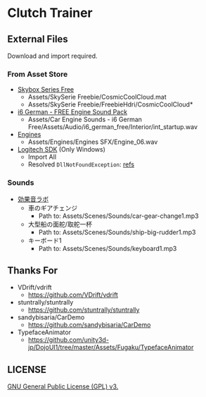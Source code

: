 # Clutch Trainer

## External Files

Download and import required.


### From Asset Store

- [Skybox Series Free](https://assetstore.unity.com/packages/2d/textures-materials/sky/skybox-series-free-103633)
    - Assets/SkySerie Freebie/CosmicCoolCloud.mat
    - Assets/SkySerie Freebie/FreebieHdri/CosmicCoolCloud*
- [i6 German - FREE Engine Sound Pack](https://assetstore.unity.com/packages/audio/sound-fx/transportation/i6-german-free-engine-sound-pack-106037)
    - Assets/Car Engine Sounds - i6 German Free/Assets/Audio/i6_german_free/Interior/int_startup.wav 
- [Engines](https://assetstore.unity.com/packages/audio/sound-fx/engines-123836)
    - Assets/Engines/Engines SFX/Engine_06.wav 
- [Logitech SDK](https://assetstore.unity.com/packages/tools/integration/logitech-gaming-sdk-6630) (Only Windows)
    - Import All
    - Resolved `DllNotFoundException`: [refs](https://forum.unity.com/threads/dllnotfoundexception-logitechsteeringwheel-unity5-osx.325894/)

### Sounds

- [効果音ラボ](https://soundeffect-lab.info/)
    - 車のギアチェンジ
        - Path to: Assets/Scenes/Sounds/car-gear-change1.mp3
    - 大型船の面舵/取舵一杯
        - Path to: Assets/Scenes/Sounds/ship-big-rudder1.mp3
    - キーボード1
        - Path to: Assets/Scenes/Sounds/keyboard1.mp3

## Thanks For

- VDrift/vdrift
    - https://github.com/VDrift/vdrift
- stuntrally/stuntrally
    - https://github.com/stuntrally/stuntrally
- sandybisaria/CarDemo
    - https://github.com/sandybisaria/CarDemo
- TypefaceAnimator
    - https://github.com/unity3d-jp/DojoUI1/tree/master/Assets/Fugaku/TypefaceAnimator

## LICENSE

[GNU General Public License (GPL) v3.](http://www.gnu.org/licenses/gpl-3.0.en.html)
